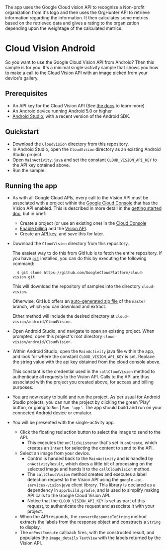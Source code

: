 The app uses the Google Cloud vision API to recognize a Non-profit organization from it's logo and then uses the OrgHunter API to retrieve information regarding the information. It then calculates some metrics based on the retrieved data and gives a rating to the organization depending upon the weightage of the calculated metrics.

# Cloud Vision Android

So you want to use the Google Cloud Vision API from Android?
Then this sample is for you. It's a minimal single-activity
sample that shows you how to make a call to the Cloud Vision
API with an image picked from your device's gallery.

## Prerequisites
- An API key for the Cloud Vision API (See
  [the docs][getting-started] to learn more)
- An Android device running Android 5.0 or higher
- [Android Studio][android-studio], with a recent version of the Android SDK.

## Quickstart
- Download the `CloudVision` directory from this repository.
- In Android Studio, open the `CloudVision` directory as an existing Android
  Studio project.
- Open `MainActivity.java` and set the constant `CLOUD_VISION_API_KEY` to the
  API key obtained above.
- Run the sample.

## Running the app

- As with all Google Cloud APIs, every call to the Vision API must be associated
  with a project within the [Google Cloud Console][cloud-console] that has the
  Vision API enabled. This is described in more detail in the [getting started
  doc][getting-started], but in brief:
  - Create a project (or use an existing one) in the [Cloud
    Console][cloud-console]
  - [Enable billing][billing] and the [Vision API][enable-vision].
  - Create an [API key][api-key], and save this for later.

- Download the `CloudVision` directory from this repository.

    The easiest way to do this from GitHub is to fetch the entire repository.
    If you have [`git`][git] installed, you can do this by executing the
    following command:

        $ git clone https://github.com/GoogleCloudPlatform/cloud-vision.git

    This will download the repository of samples into the directory
    `cloud-vision`.

    Otherwise, GitHub offers an [auto-generated zip file][vision-zip] of the
    `master` branch, which you can download and extract.

    Either method will include the desired directory at
    `cloud-vision/android/CloudVision`.

- Open Android Studio, and navigate to open an existing project. When prompted,
  open this project's root directory `cloud-vision/android/CloudVision`.

- Within Android Studio, open the `MainActivity` java file within the app, and
  look for where the constant `CLOUD_VISION_API_KEY` is set. Replace the string
  value with the api key obtained from the cloud console above.

  This constant is the credential used in the `callCloudVision` method to
  authenticate all requests to the Vision API. Calls to the API are thus
  associated with the project you created above, for access and billing
  purposes.

- You are now ready to build and run the project. As per usual for Android
  Studio projects, you can run the project by clicking the green 'Play' button,
  or going to `Run` | `Run 'app'`. The app should build and run on your
  connected Android device or emulator.

- You will be presented with the single-activity app.
  - Click the floating red action button to select the image to send to the API.
    - This executes the `onClickListener` that's set in `onCreate`, which
      creates an `Intent` for selecting the content to send to the API.
  - Select an image from your device.
    - Control is handed back to the `MainActivity` and is handled by
      `onActivityResult`, which does a little bit of processing on the selected
      image and hands it to the `callCloudVision` method.
    - The `callCloudVision` method creates and executes a label detection
      request to the Vision API using the `google-api-services-vision` java
      client library. This library is declared as a dependency in
      `app/build.gradle`, and is used to simplify making API calls to the Google
      Cloud Vision API.
    - Notice that the `CLOUD_VISION_API_KEY` is set as part of this request, to
      authenticate the request and associate it with your project.
  - When the API responds, the `convertResponseToString` method extracts the
    labels from the response object and constructs a `String` to display.
  - The `onPostExecute` callback fires, with the constructed result, and
    populates the `image_details` `TextView` with the labels returned by the
    Vision API.

[vision-zip]: https://github.com/GoogleCloudPlatform/cloud-vision/archive/master.zip
[getting-started]: https://cloud.google.com/vision/docs/getting-started
[cloud-console]: https://console.cloud.google.com
[git]: https://git-scm.com/
[android-studio]: http://developer.android.com/sdk/
[billing]: https://console.cloud.google.com/billing?project=_
[enable-vision]: https://console.cloud.google.com/apis/api/vision.googleapis.com/overview?project=_
[api-key]: https://console.cloud.google.com/apis/credentials?project=_
